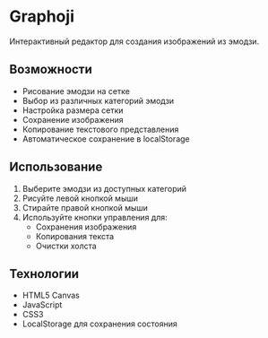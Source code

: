# Graphoji

Интерактивный редактор для создания изображений из эмодзи.

## Возможности

- Рисование эмодзи на сетке
- Выбор из различных категорий эмодзи
- Настройка размера сетки
- Сохранение изображения
- Копирование текстового представления
- Автоматическое сохранение в localStorage

## Использование

1. Выберите эмодзи из доступных категорий
2. Рисуйте левой кнопкой мыши
3. Стирайте правой кнопкой мыши
4. Используйте кнопки управления для:
   - Сохранения изображения
   - Копирования текста
   - Очистки холста

## Технологии

- HTML5 Canvas
- JavaScript
- CSS3
- LocalStorage для сохранения состояния 
